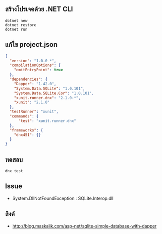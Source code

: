 
## สร้างโปรเจคด้วย .NET CLI

```
dotnet new
dotnet restore
dotnet run
```

## แก้ไข project.json

```json
{
  "version": "1.0.0-*",
  "compilationOptions": {
    "emitEntryPoint": true
  },
  "dependencies": {
    "Dapper": "1.42.0",
    "System.Data.SQLite": "1.0.101",
    "System.Data.SQLite.Cor": "1.0.101",
    "xunit.runner.dnx": "2.1.0-*",
    "xunit": "2.1.0"
  },
  "testRunner": "xunit",
  "commands": {
      "test": "xunit.runner.dnx"
  },
  "frameworks": {
    "dnx451": {}
  }
}
```

## ทดสอบ

```
dnx test
```

## Issue

- System.DllNotFoundException : SQLite.Interop.dll

## ลิงค์

- http://blog.maskalik.com/asp-net/sqlite-simple-database-with-dapper